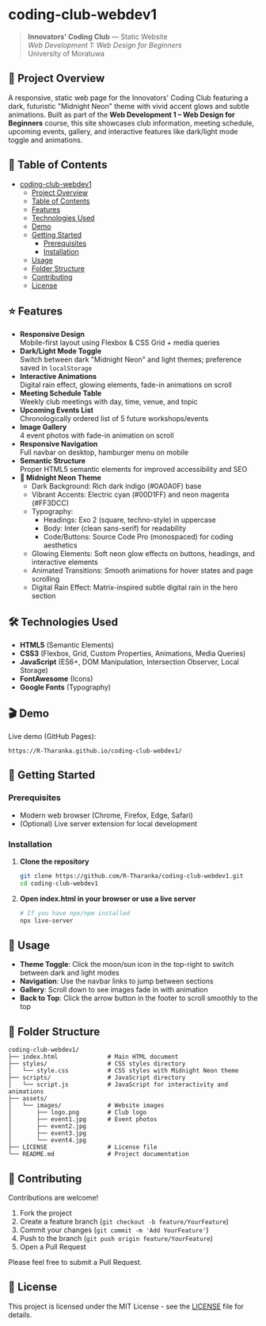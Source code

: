 # coding-club-webdev1

> **Innovators' Coding Club** — Static Website  
> _Web Development 1: Web Design for Beginners_  
> University of Moratuwa

## 🚀 Project Overview
A responsive, static web page for the Innovators' Coding Club featuring a dark, futuristic "Midnight Neon" theme with vivid accent glows and subtle animations. Built as part of the **Web Development 1 – Web Design for Beginners** course, this site showcases club information, meeting schedule, upcoming events, gallery, and interactive features like dark/light mode toggle and animations.

## 📝 Table of Contents
- [coding-club-webdev1](#coding-club-webdev1)
  - [Project Overview](#-project-overview)
  - [Table of Contents](#-table-of-contents)
  - [Features](#-features)
  - [Technologies Used](#-technologies-used)
  - [Demo](#-demo)
  - [Getting Started](#-getting-started)
    - [Prerequisites](#prerequisites)
    - [Installation](#installation)
  - [Usage](#-usage)
  - [Folder Structure](#-folder-structure)
  - [Contributing](#-contributing)
  - [License](#-license)

## ⭐ Features
- **Responsive Design**  
  Mobile-first layout using Flexbox & CSS Grid + media queries
- **Dark/Light Mode Toggle**  
  Switch between dark "Midnight Neon" and light themes; preference saved in `localStorage`
- **Interactive Animations**  
  Digital rain effect, glowing elements, fade-in animations on scroll
- **Meeting Schedule Table**  
  Weekly club meetings with day, time, venue, and topic
- **Upcoming Events List**  
  Chronologically ordered list of 5 future workshops/events
- **Image Gallery**  
  4 event photos with fade-in animation on scroll
- **Responsive Navigation**  
  Full navbar on desktop, hamburger menu on mobile
- **Semantic Structure**  
  Proper HTML5 semantic elements for improved accessibility and SEO
- **🎨 Midnight Neon Theme**  
  - Dark Background: Rich dark indigo (#0A0A0F) base
  - Vibrant Accents: Electric cyan (#00D1FF) and neon magenta (#FF3DCC)
  - Typography: 
    - Headings: Exo 2 (square, techno-style) in uppercase
    - Body: Inter (clean sans-serif) for readability
    - Code/Buttons: Source Code Pro (monospaced) for coding aesthetics
  - Glowing Elements: Soft neon glow effects on buttons, headings, and interactive elements
  - Animated Transitions: Smooth animations for hover states and page scrolling
  - Digital Rain Effect: Matrix-inspired subtle digital rain in the hero section

## 🛠 Technologies Used
- **HTML5** (Semantic Elements)  
- **CSS3** (Flexbox, Grid, Custom Properties, Animations, Media Queries)  
- **JavaScript** (ES6+, DOM Manipulation, Intersection Observer, Local Storage)
- **FontAwesome** (Icons)
- **Google Fonts** (Typography)

## 🎬 Demo
Live demo (GitHub Pages):  
```
https://R-Tharanka.github.io/coding-club-webdev1/
```

## 🏁 Getting Started

### Prerequisites
- Modern web browser (Chrome, Firefox, Edge, Safari)
- (Optional) Live server extension for local development

### Installation
1. **Clone the repository**  
   ```bash
   git clone https://github.com/R-Tharanka/coding-club-webdev1.git
   cd coding-club-webdev1
   ```

2. **Open index.html in your browser or use a live server**
   ```bash
   # If you have npx/npm installed
   npx live-server
   ```

## 🔧 Usage
- **Theme Toggle**: Click the moon/sun icon in the top-right to switch between dark and light modes
- **Navigation**: Use the navbar links to jump between sections
- **Gallery**: Scroll down to see images fade in with animation
- **Back to Top**: Click the arrow button in the footer to scroll smoothly to the top

## 📁 Folder Structure
```
coding-club-webdev1/
├── index.html              # Main HTML document
├── styles/                 # CSS styles directory
│   └── style.css           # CSS styles with Midnight Neon theme
├── scripts/                # JavaScript directory
│   └── script.js           # JavaScript for interactivity and animations
├── assets/
│   └── images/             # Website images
│       ├── logo.png        # Club logo
│       ├── event1.jpg      # Event photos
│       ├── event2.jpg
│       ├── event3.jpg
│       └── event4.jpg
├── LICENSE                 # License file
└── README.md               # Project documentation
```

## 🤝 Contributing
Contributions are welcome!

1. Fork the project
2. Create a feature branch (`git checkout -b feature/YourFeature`)
3. Commit your changes (`git commit -m 'Add YourFeature'`)
4. Push to the branch (`git push origin feature/YourFeature`)
5. Open a Pull Request

Please feel free to submit a Pull Request.

## 📜 License
This project is licensed under the MIT License - see the [LICENSE](https://github.com/R-Tharanka/coding-club-webdev1/blob/4980b9603a3385132840f22c67fd39093563e70f/LICENSE) file for details.

